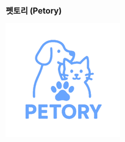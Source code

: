 <h2 align="left">펫토리 (Petory)</h1>
<img src="src/main/resources/static/images/ui/petory.png" alt="Petory 이미지" width="300"/>
